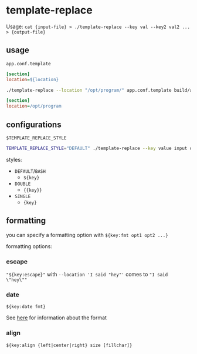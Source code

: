 # template-replace

Usage: `cat {input-file} > ./template-replace --key val --key2 val2 ... > {output-file}`

## usage

`app.conf.template`
```ini
[section]
location=${location}
```

```bash
./template-replace --location "/opt/program/" app.conf.template build/app.conf 
```

```ini
[section]
location=/opt/program
```

## configurations

`$TEMPLATE_REPLACE_STYLE`

```bash
TEMPLATE_REPLACE_STYLE="DEFAULT" ./template-replace --key value input output
```

styles:
- `DEFAULT`/`BASH`
  - `${key}`
- `DOUBLE`
  - `{{key}}`
- `SINGLE`
  - `{key}`

## formatting

you can specify a formatting option with `${key:fmt opt1 opt2 ...}`

formatting options:

### escape

`"${key:escape}"` with `--location 'I said "hey"'` comes to `"I said \"hey\""`

### date

`${key:date fmt}`

See [here](https://docs.python.org/3/library/datetime.html#strftime-and-strptime-format-codes) for information about the format

### align

`${key:align {left|center|right} size [fillchar]}`
